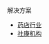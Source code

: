 <div class="sidebar-title ">解决方案</div>

* [药店行业](/solution/drugstore/README)
* [社康机构](/solution/clinic/README)
